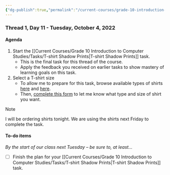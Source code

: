 ```yaml
---
{"dg-publish":true,"permalink":"/current-courses/grade-10-introduction-to-computer-studies/section-2/thread-1/day-11/","dgHomeLink":false}
---
```


### Thread 1, Day 11 - Tuesday, October 4, 2022
#### Agenda
1. Start the [[Current Courses/Grade 10 Introduction to Computer Studies/Tasks/T-shirt Shadow Prints|T-shirt Shadow Prints]] task.
	- This is the final task for this thread of the course.
	- Apply the feedback you received on earlier tasks to show mastery of learning goals on this task.
2. Select a T-shirt size
	- To allow me to prepare for this task, browse available types of shirts [here](https://t-shirt.ca/gildan-5000-heavy-cotton-t-shirt/) and [here](https://t-shirt.ca/2000l-gildan-ultra-cotton-womens-t-shirt/).
	- Then, [complete this form](https://docs.google.com/forms/d/e/1FAIpQLSe1O_zIWXMdFj2gTLN5jXY9XuOBNNhGVLtfFbl5e4VhXl4F-g/viewform) to let me know what type and size of shirt you want.
> [!NOTE]
> I will be ordering shirts tonight.
> We are using the shirts next Friday to complete the task.
	
#### To-do items
*By the start of our class next Tuesday – be sure to, at least...*
- [ ] Finish the plan for your [[Current Courses/Grade 10 Introduction to Computer Studies/Tasks/T-shirt Shadow Prints|T-shirt Shadow Prints]] task.